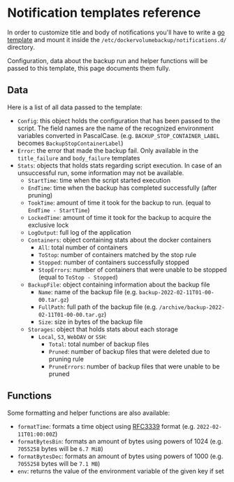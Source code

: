 # Notification templates reference

In order to customize title and body of notifications you'll have to write a [go template](https://pkg.go.dev/text/template) and mount it inside the `/etc/dockervolumebackup/notifications.d/` directory.

Configuration, data about the backup run and helper functions will be passed to this template, this page documents them fully.

## Data
Here is a list of all data passed to the template:

* `Config`: this object holds the configuration that has been passed to the script. The field names are the name of the recognized environment variables converted in PascalCase. (e.g. `BACKUP_STOP_CONTAINER_LABEL` becomes `BackupStopContainerLabel`)
* `Error`: the error that made the backup fail. Only available in the `title_failure` and `body_failure` templates
* `Stats`: objects that holds stats regarding script execution. In case of an unsuccessful run, some information may not be available.
  * `StartTime`: time when the script started execution
  * `EndTime`: time when the backup has completed successfully (after pruning)
  * `TookTime`: amount of time it took for the backup to run. (equal to `EndTime - StartTime`)
  * `LockedTime`: amount of time it took for the backup to acquire the exclusive lock
  * `LogOutput`: full log of the application
  * `Containers`: object containing stats about the docker containers
    * `All`: total number of containers
    * `ToStop`: number of containers matched by the stop rule
    * `Stopped`: number of containers successfully stopped
    * `StopErrors`: number of containers that were unable to be stopped (equal to `ToStop - Stopped`)
  * `BackupFile`: object containing information about the backup file
    * `Name`: name of the backup file (e.g. `backup-2022-02-11T01-00-00.tar.gz`)
    * `FullPath`: full path of the backup file (e.g. `/archive/backup-2022-02-11T01-00-00.tar.gz`)
    * `Size`: size in bytes of the backup file
  * `Storages`: object that holds stats about each storage
    * `Local`, `S3`, `WebDAV` or `SSH`:
      * `Total`: total number of backup files
      * `Pruned`: number of backup files that were deleted due to pruning rule
      * `PruneErrors`: number of backup files that were unable to be pruned

## Functions

Some formatting and helper functions are also available:

* `formatTime`: formats a time object using [RFC3339](https://datatracker.ietf.org/doc/html/rfc3339) format (e.g. `2022-02-11T01:00:00Z`)
* `formatBytesBin`: formats an amount of bytes using powers of 1024 (e.g. `7055258` bytes will be `6.7 MiB`) 
* `formatBytesDec`: formats an amount of bytes using powers of 1000 (e.g. `7055258` bytes will be `7.1 MB`)
* `env`: returns the value of the environment variable of the given key if set
